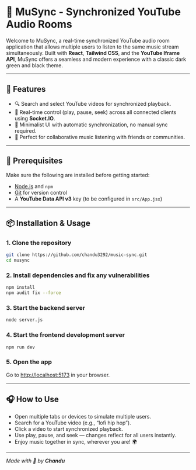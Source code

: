 # 🎵 MuSync - Synchronized YouTube Audio Rooms

Welcome to MuSync, a real-time synchronized YouTube audio room application that allows multiple users to listen to the same music stream simultaneously. Built with **React**, **Tailwind CSS**, and the **YouTube Iframe API**, MuSync offers a seamless and modern experience with a classic dark green and black theme.

---

## 🚀 Features

- 🔍 Search and select YouTube videos for synchronized playback.
- 🔁 Real-time control (play, pause, seek) across all connected clients using **Socket.IO**.
- 🎯 Minimalist UI with automatic synchronization, no manual sync required.
- 👥 Perfect for collaborative music listening with friends or communities.

---

## 🧰 Prerequisites

Make sure the following are installed before getting started:

- [Node.js](https://nodejs.org/) and `npm`
- [Git](https://git-scm.com/) for version control
- A **YouTube Data API v3** key (to be configured in `src/App.jsx`)

---

## 📦 Installation & Usage

### 1. Clone the repository

```bash
git clone https://github.com/chandu3292/music-sync.git
cd musync
```

### 2. Install dependencies and fix any vulnerabilities

```bash
npm install
npm audit fix --force
```

### 3. Start the backend server

```bash
node server.js
```

### 4. Start the frontend development server

```bash
npm run dev
```

### 5. Open the app

Go to [http://localhost:5173](http://localhost:5173) in your browser.

---

## 🎧 How to Use

- Open multiple tabs or devices to simulate multiple users.
- Search for a YouTube video (e.g., “lofi hip hop”).
- Click a video to start synchronized playback.
- Use play, pause, and seek — changes reflect for all users instantly.
- Enjoy music together in sync, wherever you are! 🌍

---

_Made with 💚 by **Chandu**_
